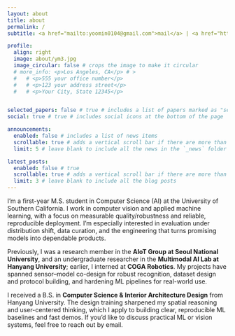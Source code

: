 ```yaml
---
layout: about
title: about
permalink: /
subtitle: <a href="mailto:yoomin0104@gmail.com">mail</a> | <a href="https://github.com/yoominlee">GitHub</a> | <a href="https://www.linkedin.com/in/yoominlee1">linkedin</a> # <a href='#'>Affiliations</a>. Address. Contacts. Motto. Etc.

profile:
  align: right
  image: about/ym3.jpg
  image_circular: false # crops the image to make it circular
  # more_info: <p>Los Angeles, CA</p> # >
  #   # <p>555 your office number</p>
  #   # <p>123 your address street</p>
  #   # <p>Your City, State 12345</p>  


selected_papers: false # true # includes a list of papers marked as "selected={true}"
social: true # true # includes social icons at the bottom of the page

announcements:
  enabled: false # includes a list of news items
  scrollable: true # adds a vertical scroll bar if there are more than 3 news items
  limit: 5 # leave blank to include all the news in the `_news` folder

latest_posts:
  enabled: false # true
  scrollable: true # adds a vertical scroll bar if there are more than 3 new posts items
  limit: 3 # leave blank to include all the blog posts
---
```


I’m a first-year M.S. student in Computer Science (AI) at the University of Southern California. I work in computer vision and applied machine learning, with a focus on measurable quality/robustness and reliable, reproducible deployment. I’m especially interested in evaluation under distribution shift, data curation, and the engineering that turns promising models into dependable products.

Previously, I was a research member in the **AIoT Group at Seoul National University**, and an undergraduate researcher in the **Multimodal AI Lab at Hanyang University**; earlier, I interned at **COGA Robotics**. My projects have spanned sensor–model co-design for robust recognition, dataset design and protocol building, and hardening ML pipelines for real-world use.

I received a B.S. in **Computer Science & Interior Architecture Design** from Hanyang University. The design training sharpened my spatial reasoning and user-centered thinking, which I apply to building clear, reproducible ML baselines and fast demos.
If you’d like to discuss practical ML or vision systems, feel free to reach out by email.






<!-- I’m **Yoomin Lee**, an MS in Computer Science who enjoys the unglamorous—but critical—work of turning promising models into **reliable, reproducible products**. My work sits across **applied ML, IR/NLP**, and **systems for ML**: building and evaluating RAG/search pipelines, instrumenting latency–quality trade-offs, and insisting on clear metrics, ablations, and regression-safe rollouts. I prefer simple designs that scale, disciplined experiment tracking, and baselines you can re-run without surprises. Lately I’ve been developing a domain-specific retrieval system with tight offline/online evaluation parity and strengthening an ML pipeline with explicit feature definitions, drift monitoring, and CI for metrics. I’m comfortable across Python, PyTorch/sklearn, FAISS/Elasticsearch, and MLflow/W&B—with Docker and GitHub Actions to keep the edges clean. If you care about measurable progress in applied ML, let’s talk. -->















<!-- I’m **Yoomin Lee**, an **MS in Computer Science** student who cares about turning ideas into **measurable, reproducible systems**. My work sits at the intersection of **applied ML**, **information retrieval/NLP**, and **systems for ML**—the unglamorous but critical path from a promising model to a reliable product.

**What I work on**
- Building and evaluating **RAG / search** pipelines (hybrid retrieval, reranking, latency–quality trade-offs)
- **Applied ML** from data prep to deployment (clear metrics, ablations, and regression-safe rollouts)
- **MLOps & experimentation** (versioned datasets, tracked runs, reproducible baselines)
- Fast, usable **demos** to shorten feedback loops

**Principles**
- Ship small, measure honestly, document decisions.
- Prefer simplicity that scales over complexity that dazzles.
- Reproduce first; optimize second.

**Recently**
- Prototyping a domain-specific retrieval system with offline/online eval parity  
- Hardening an ML pipeline (feature definitions, drift checks, CI for metrics)

**Background**
- CS foundation with strong hands-on engineering: Python, PyTorch/sklearn, FAISS/Elasticsearch, Pandas/Polars  
- Tooling: MLflow / W&B, Docker, GitHub Actions, Jekyll/JS for simple product surfaces

If you want to discuss applied problems, benchmarks that matter, or practical ML systems, **feel free to reach out by email**. -->















<!-- 
Hi! I’m **Yoomin Lee**, an **MS in Computer Science** student focused on turning data and models into real product impact. I enjoy closing the gap between research and engineering—designing systems that are measurable, reproducible, and ship-ready.

**Focus areas**
- **Applied ML & AI**: modeling, evaluation, optimization, deployment (MLOps)
- **Information Retrieval / NLP**: embedding & hybrid search, reranking, QA
- **Systems for ML**: performance tuning, pipelines, and experiment reproducibility
- **Fast demos**: usable frontends for quick feedback loops

**What I’m working on**
- *[One-line project]* e.g., “RAG pipeline for domain-specific search: better retrieval + lower latency/cost”
- *[Course/Lab/Collab]* e.g., “Feature store + offline/online evaluation for user behavior prediction”

> See **[Projects](/projects/)** and **[Blog](/blog/)** for details and write-ups.

**Tech**
- **Python** (PyTorch, scikit-learn), **IR** (FAISS/Elasticsearch)
- **MLOps** (W&B / MLflow / DVC), **Data** (Pandas/Polars)
- **Dev** (Jekyll, JS, Docker, GitHub Actions)

I like to **ship quickly → test hypotheses → tune for cost & performance**, with strong documentation and reproducibility.

**Goals**
- Build ML systems that deliver value to real users, combining **papers + production**
- Collaborate with labs/industry on clear, data-driven problem statements

_Open to research collaborations, internships, and roles where success criteria are defined and measurable._
 -->














<!-- Write your biography here. Tell the world about yourself. Link to your favorite [subreddit](http://reddit.com). You can put a picture in, too. The code is already in, just name your picture `prof_pic.jpg` and put it in the `img/` folder.

Put your address / P.O. box / other info right below your picture. You can also disable any of these elements by editing `profile` property of the YAML header of your `_pages/about.md`. Edit `_bibliography/papers.bib` and Jekyll will render your [publications page](/al-folio/publications/) automatically.

Link to your social media connections, too. This theme is set up to use [Font Awesome icons](https://fontawesome.com/) and [Academicons](https://jpswalsh.github.io/academicons/), like the ones below. Add your Facebook, Twitter, LinkedIn, Google Scholar, or just disable all of them. -->
